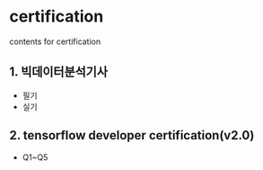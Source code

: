 # certification
contents for certification


## 1. 빅데이터분석기사
- 필기
- 실기

## 2. tensorflow developer certification(v2.0)
- Q1~Q5
